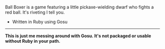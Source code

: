 Ball Boxer is a game featuring a little pickaxe-wielding dwarf who fights a red ball.
It's riveting I tell you.

*	Written in Ruby using Gosu

* * *

__This is just me messing around with Gosu. It's not packaged or usable without Ruby in your path.__

